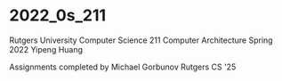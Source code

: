 # 2022_0s_211
Rutgers University Computer Science 211 Computer Architecture
Spring 2022
Yipeng Huang

Assignments completed by Michael Gorbunov
Rutgers CS '25

